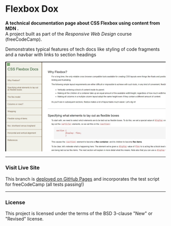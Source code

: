 # Flexbox Dox

**A technical documentation page about CSS Flexbox using content from MDN .**<br>
A project built as part of the _Responsive Web Design_ course (freeCodeCamp).

Demonstrates typical features of tech docs like styling of code fragments and a navbar with links to section headings

![Screenshot](img/flexboxdox.jpg)

---

### Visit Live Site

This branch is [deployed on GitHub Pages](https://makeitback.github.io/Flexbox-Dox/) and incorporates the test script for freeCodeCamp (all tests passing!)

---

### License

This project is licensed under the terms of the BSD 3-clause "New" or "Revised" license.<br>
